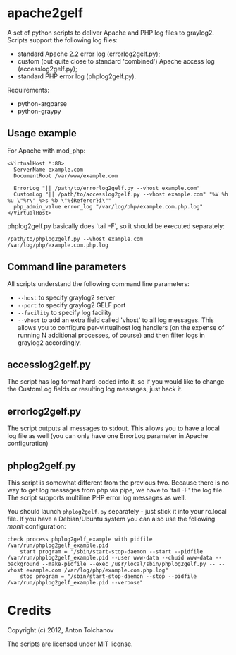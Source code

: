 apache2gelf
===========

A set of python scripts to deliver Apache and PHP log files to graylog2. Scripts support the following log files:
* standard Apache 2.2 error log (errorlog2gelf.py);
* custom (but quite close to standard 'combined') Apache access log (accesslog2gelf.py);
* standard PHP error log (phplog2gelf.py).

Requirements:
* python-argparse
* python-graypy

Usage example
-------------

For Apache with mod_php:

    <VirtualHost *:80>
      ServerName example.com
      DocumentRoot /var/www/example.com

      ErrorLog "|| /path/to/errorlog2gelf.py --vhost example.com"
      CustomLog "|| /path/to/accesslog2gelf.py --vhost example.com" "%V %h %u \"%r\" %>s %b \"%{Referer}i\""
      php_admin_value error_log "/var/log/php/example.com.php.log"
    </VirtualHost>

phplog2gelf.py basically does 'tail -F', so it should be executed separately:

    /path/to/phplog2gelf.py --vhost example.com /var/log/php/example.com.php.log

Command line parameters
-----------------------

All scripts understand the following command line parameters:
* `--host` to specify graylog2 server
* `--port` to specify graylog2 GELF port
* `--facility` to specify log facility
* `--vhost` to add an extra field called 'vhost' to all log messages. This allows you to configure per-virtualhost log handlers (on the expense of running N additional processes, of course) and then filter logs in graylog2 accordingly.

accesslog2gelf.py
-----------------

The script has log format hard-coded into it, so if you would like to change the CustomLog fields or resulting log messages, just hack it.

errorlog2gelf.py
----------------

The script outputs all messages to stdout. This allows you to have a local log file as well (you can only have one ErrorLog parameter in Apache configuration)

phplog2gelf.py
--------------

This script is somewhat different from the previous two. Because there is no way to get log messages from php via pipe, we have to 'tail -F' the log file. The script supports multiline PHP error log messages as well.

You should launch `phplog2gelf.py` separately - just stick it into your rc.local file. If you have a Debian/Ubuntu system you can also use the following *monit* configuration:

    check process phplog2gelf_example with pidfile /var/run/phplog2gelf_example.pid
        start program = "/sbin/start-stop-daemon --start --pidfile /var/run/phplog2gelf_example.pid --user www-data --chuid www-data --background --make-pidfile --exec /usr/local/sbin/phplog2gelf.py -- --vhost example.com /var/log/php/example.com.php.log"
        stop program = "/sbin/start-stop-daemon --stop --pidfile /var/run/phplog2gelf_example.pid --verbose"

Credits
=======

Copyright (c) 2012, Anton Tolchanov

The scripts are licensed under MIT license.

